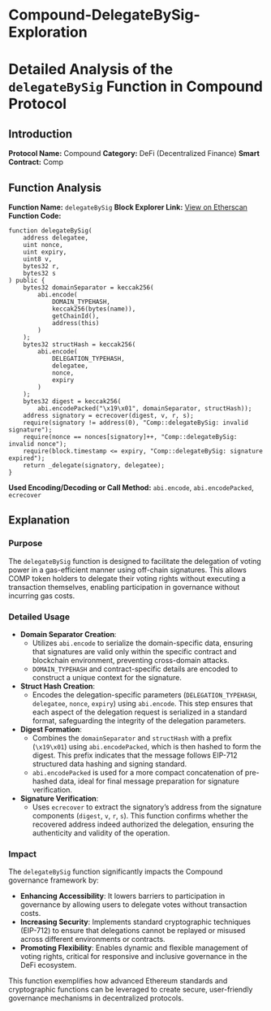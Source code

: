 # Compound-DelegateBySig-Exploration

# Detailed Analysis of the `delegateBySig` Function in Compound Protocol

## Introduction

**Protocol Name:** Compound
**Category:** DeFi (Decentralized Finance)
**Smart Contract:** Comp

## Function Analysis


**Function Name:** `delegateBySig`
**Block Explorer Link:** [View on Etherscan](https://etherscan.io/address/0xc00e94Cb662C3520282E6f5717214004A7f26888#code#L165)
**Function Code:**
```solidity
function delegateBySig(
    address delegatee,
    uint nonce,
    uint expiry,
    uint8 v,
    bytes32 r,
    bytes32 s
) public {
    bytes32 domainSeparator = keccak256(
        abi.encode(
            DOMAIN_TYPEHASH,
            keccak256(bytes(name)),
            getChainId(),
            address(this)
        )
    );
    bytes32 structHash = keccak256(
        abi.encode(
            DELEGATION_TYPEHASH,
            delegatee,
            nonce,
            expiry
        )
    );
    bytes32 digest = keccak256(
        abi.encodePacked("\x19\x01", domainSeparator, structHash));
    address signatory = ecrecover(digest, v, r, s);
    require(signatory != address(0), "Comp::delegateBySig: invalid signature");
    require(nonce == nonces[signatory]++, "Comp::delegateBySig: invalid nonce");
    require(block.timestamp <= expiry, "Comp::delegateBySig: signature expired");
    return _delegate(signatory, delegatee);
}

```

**Used Encoding/Decoding or Call Method:** `abi.encode`, `abi.encodePacked`, `ecrecover`

## Explanation

### Purpose

The `delegateBySig` function is designed to facilitate the delegation of voting power in a gas-efficient manner using off-chain signatures. This allows COMP token holders to delegate their voting rights without executing a transaction themselves, enabling participation in governance without incurring gas costs.

### Detailed Usage

- **Domain Separator Creation**:
    - Utilizes `abi.encode` to serialize the domain-specific data, ensuring that signatures are valid only within the specific contract and blockchain environment, preventing cross-domain attacks.
    - `DOMAIN_TYPEHASH` and contract-specific details are encoded to construct a unique context for the signature.
- **Struct Hash Creation**:
    - Encodes the delegation-specific parameters (`DELEGATION_TYPEHASH`, `delegatee`, `nonce`, `expiry`) using `abi.encode`. This step ensures that each aspect of the delegation request is serialized in a standard format, safeguarding the integrity of the delegation parameters.
- **Digest Formation**:
    - Combines the `domainSeparator` and `structHash` with a prefix (`\x19\x01`) using `abi.encodePacked`, which is then hashed to form the digest. This prefix indicates that the message follows EIP-712 structured data hashing and signing standard.
    - `abi.encodePacked` is used for a more compact concatenation of pre-hashed data, ideal for final message preparation for signature verification.
- **Signature Verification**:
    - Uses `ecrecover` to extract the signatory’s address from the signature components (`digest`, `v`, `r`, `s`). This function confirms whether the recovered address indeed authorized the delegation, ensuring the authenticity and validity of the operation.

### Impact

The `delegateBySig` function significantly impacts the Compound governance framework by:

- **Enhancing Accessibility**: It lowers barriers to participation in governance by allowing users to delegate votes without transaction costs.
- **Increasing Security**: Implements standard cryptographic techniques (EIP-712) to ensure that delegations cannot be replayed or misused across different environments or contracts.
- **Promoting Flexibility**: Enables dynamic and flexible management of voting rights, critical for responsive and inclusive governance in the DeFi ecosystem.

This function exemplifies how advanced Ethereum standards and cryptographic functions can be leveraged to create secure, user-friendly governance mechanisms in decentralized protocols.
